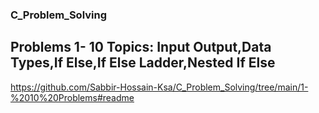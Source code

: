 ### C_Problem_Solving
## Problems 1- 10 Topics: Input Output,Data Types,If Else,If Else Ladder,Nested If Else
https://github.com/Sabbir-Hossain-Ksa/C_Problem_Solving/tree/main/1-%2010%20Problems#readme

